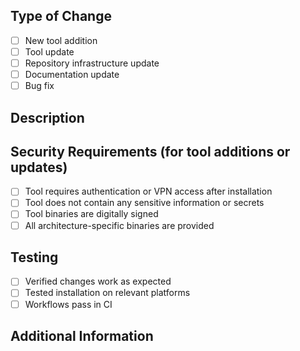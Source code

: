 ## Type of Change

- [ ] New tool addition
- [ ] Tool update
- [ ] Repository infrastructure update
- [ ] Documentation update
- [ ] Bug fix

## Description

<!-- Describe your changes -->

## Security Requirements (for tool additions or updates)

- [ ] Tool requires authentication or VPN access after installation
- [ ] Tool does not contain any sensitive information or secrets
- [ ] Tool binaries are digitally signed
- [ ] All architecture-specific binaries are provided

## Testing

- [ ] Verified changes work as expected
- [ ] Tested installation on relevant platforms
- [ ] Workflows pass in CI

## Additional Information

<!-- Add any other context about the PR here -->